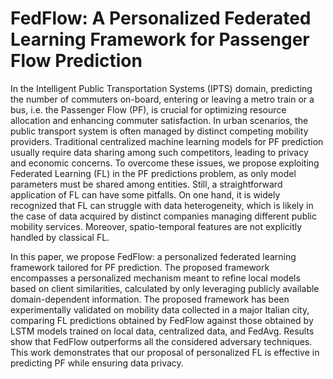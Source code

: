 # FedFlow: A Personalized Federated Learning Framework for Passenger Flow Prediction

In the Intelligent Public Transportation Systems (IPTS) domain, predicting the number of commuters on-board, entering or leaving a metro train or a bus, i.e. the Passenger Flow (PF), is crucial for optimizing resource allocation and enhancing commuter satisfaction. 
In urban scenarios, the public transport system is often managed by distinct competing mobility providers. Traditional centralized machine learning models for PF prediction usually require data sharing among such competitors, leading to privacy and economic concerns. 
To overcome these issues, we propose exploiting Federated Learning (FL) in the PF predictions problem, as only model parameters must be shared among entities. Still, a straightforward application of FL can have some pitfalls. On one hand, it is widely recognized that FL can struggle with data heterogeneity, which is likely in the case of data acquired by distinct companies managing different public mobility services. Moreover, spatio-temporal features are not explicitly handled by classical FL.

In this paper, we propose FedFlow: a personalized federated learning framework tailored for PF prediction. The proposed framework encompasses a personalized mechanism meant to refine local models based on client similarities, calculated by only leveraging publicly available domain-dependent information.
The proposed framework has been experimentally validated on mobility data collected in a major Italian city, comparing FL predictions obtained by FedFlow against those obtained by LSTM models trained on local data, centralized data, and FedAvg. Results show that FedFlow outperforms all the considered adversary techniques.
This work demonstrates that our proposal of personalized FL is effective in predicting PF while ensuring data privacy.


